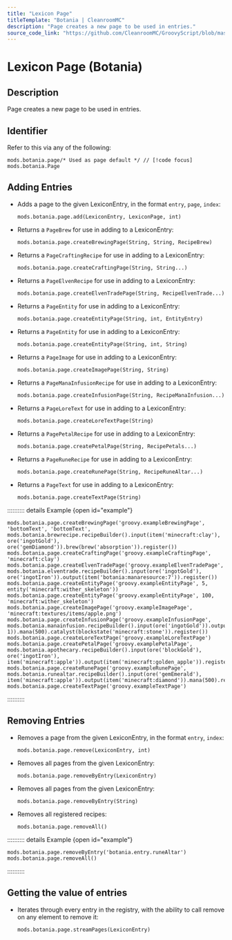 ```yaml
---
title: "Lexicon Page"
titleTemplate: "Botania | CleanroomMC"
description: "Page creates a new page to be used in entries."
source_code_link: "https://github.com/CleanroomMC/GroovyScript/blob/master/src/main/java/com/cleanroommc/groovyscript/compat/mods/botania/Lexicon.java"
---
```


# Lexicon Page (Botania)

## Description

Page creates a new page to be used in entries.

## Identifier

Refer to this via any of the following:

```groovy:no-line-numbers {1}
mods.botania.page/* Used as page default */ // [!code focus]
mods.botania.Page
```


## Adding Entries

- Adds a page to the given LexiconEntry, in the format `entry`, `page`, `index`:

    ```groovy:no-line-numbers
    mods.botania.page.add(LexiconEntry, LexiconPage, int)
    ```

- Returns a `PageBrew` for use in adding to a LexiconEntry:

    ```groovy:no-line-numbers
    mods.botania.page.createBrewingPage(String, String, RecipeBrew)
    ```

- Returns a `PageCraftingRecipe` for use in adding to a LexiconEntry:

    ```groovy:no-line-numbers
    mods.botania.page.createCraftingPage(String, String...)
    ```

- Returns a `PageElvenRecipe` for use in adding to a LexiconEntry:

    ```groovy:no-line-numbers
    mods.botania.page.createElvenTradePage(String, RecipeElvenTrade...)
    ```

- Returns a `PageEntity` for use in adding to a LexiconEntry:

    ```groovy:no-line-numbers
    mods.botania.page.createEntityPage(String, int, EntityEntry)
    ```

- Returns a `PageEntity` for use in adding to a LexiconEntry:

    ```groovy:no-line-numbers
    mods.botania.page.createEntityPage(String, int, String)
    ```

- Returns a `PageImage` for use in adding to a LexiconEntry:

    ```groovy:no-line-numbers
    mods.botania.page.createImagePage(String, String)
    ```

- Returns a `PageManaInfusionRecipe` for use in adding to a LexiconEntry:

    ```groovy:no-line-numbers
    mods.botania.page.createInfusionPage(String, RecipeManaInfusion...)
    ```

- Returns a `PageLoreText` for use in adding to a LexiconEntry:

    ```groovy:no-line-numbers
    mods.botania.page.createLoreTextPage(String)
    ```

- Returns a `PagePetalRecipe` for use in adding to a LexiconEntry:

    ```groovy:no-line-numbers
    mods.botania.page.createPetalPage(String, RecipePetals...)
    ```

- Returns a `PageRuneRecipe` for use in adding to a LexiconEntry:

    ```groovy:no-line-numbers
    mods.botania.page.createRunePage(String, RecipeRuneAltar...)
    ```

- Returns a `PageText` for use in adding to a LexiconEntry:

    ```groovy:no-line-numbers
    mods.botania.page.createTextPage(String)
    ```

:::::::::: details Example {open id="example"}
```groovy:no-line-numbers
mods.botania.page.createBrewingPage('groovy.exampleBrewingPage', 'bottomText', 'bottomText', mods.botania.brewrecipe.recipeBuilder().input(item('minecraft:clay'), ore('ingotGold'), ore('gemDiamond')).brew(brew('absorption')).register())
mods.botania.page.createCraftingPage('groovy.exampleCraftingPage', 'minecraft:clay')
mods.botania.page.createElvenTradePage('groovy.exampleElvenTradePage', mods.botania.elventrade.recipeBuilder().input(ore('ingotGold'), ore('ingotIron')).output(item('botania:manaresource:7')).register())
mods.botania.page.createEntityPage('groovy.exampleEntityPage', 5, entity('minecraft:wither_skeleton'))
mods.botania.page.createEntityPage('groovy.exampleEntityPage', 100, 'minecraft:wither_skeleton')
mods.botania.page.createImagePage('groovy.exampleImagePage', 'minecraft:textures/items/apple.png')
mods.botania.page.createInfusionPage('groovy.exampleInfusionPage', mods.botania.manainfusion.recipeBuilder().input(ore('ingotGold')).output(item('botania:manaresource', 1)).mana(500).catalyst(blockstate('minecraft:stone')).register())
mods.botania.page.createLoreTextPage('groovy.exampleLoreTextPage')
mods.botania.page.createPetalPage('groovy.examplePetalPage', mods.botania.apothecary.recipeBuilder().input(ore('blockGold'), ore('ingotIron'), item('minecraft:apple')).output(item('minecraft:golden_apple')).register())
mods.botania.page.createRunePage('groovy.exampleRunePage', mods.botania.runealtar.recipeBuilder().input(ore('gemEmerald'), item('minecraft:apple')).output(item('minecraft:diamond')).mana(500).register())
mods.botania.page.createTextPage('groovy.exampleTextPage')
```

::::::::::

## Removing Entries

- Removes a page from the given LexiconEntry, in the format `entry`, `index`:

    ```groovy:no-line-numbers
    mods.botania.page.remove(LexiconEntry, int)
    ```

- Removes all pages from the given LexiconEntry:

    ```groovy:no-line-numbers
    mods.botania.page.removeByEntry(LexiconEntry)
    ```

- Removes all pages from the given LexiconEntry:

    ```groovy:no-line-numbers
    mods.botania.page.removeByEntry(String)
    ```

- Removes all registered recipes:

    ```groovy:no-line-numbers
    mods.botania.page.removeAll()
    ```

:::::::::: details Example {open id="example"}
```groovy:no-line-numbers
mods.botania.page.removeByEntry('botania.entry.runeAltar')
mods.botania.page.removeAll()
```

::::::::::

## Getting the value of entries

- Iterates through every entry in the registry, with the ability to call remove on any element to remove it:

    ```groovy:no-line-numbers
    mods.botania.page.streamPages(LexiconEntry)
    ```
